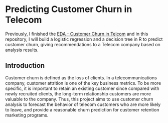 # Predicting Customer Churn in Telecom
Previously, I finished the [EDA - Customer Churn in Telcom](https://github.com/yuki04160/EDA-Customer-Churn-in-Telecom) and in this repository, I will build a logistic regression and a decision tree in R to predict customer churn, giving recommendations to a Telecom company based on analysis results.
## Introduction
Customer churn is defined as the loss of clients. In a telecommunications company, customer attrition is one of the key business metrics. To be more specific, it is important to retain an existing customer since compared with newly recruited clients, the long-term relationship customers are more valuable to the company. Thus, this project aims to use customer churn analysis to forecast the behavior of telecom customers who are more likely to leave, and provide a reasonable churn prediction for customer retention marketing programs.
